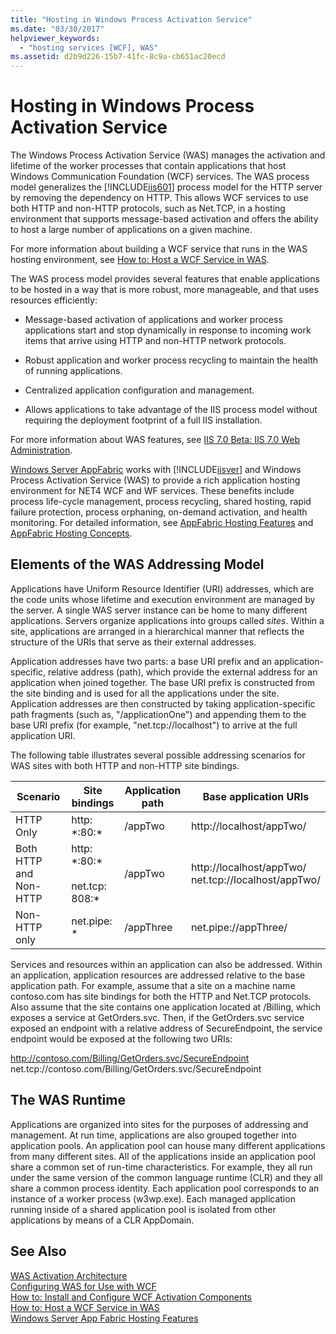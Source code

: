 ```yaml
---
title: "Hosting in Windows Process Activation Service"
ms.date: "03/30/2017"
helpviewer_keywords: 
  - "hosting services [WCF], WAS"
ms.assetid: d2b9d226-15b7-41fc-8c9a-cb651ac20ecd
---
```

# Hosting in Windows Process Activation Service
The Windows Process Activation Service (WAS) manages the activation and lifetime of the worker processes that contain applications that host Windows Communication Foundation (WCF) services. The WAS process model generalizes the [!INCLUDE[iis601](../../../../includes/iis601-md.md)] process model for the HTTP server by removing the dependency on HTTP. This allows WCF services to use both HTTP and non-HTTP protocols, such as Net.TCP, in a hosting environment that supports message-based activation and offers the ability to host a large number of applications on a given machine.  

 For more information about building a WCF service that runs in the WAS hosting environment, see [How to: Host a WCF Service in WAS](../../../../docs/framework/wcf/feature-details/how-to-host-a-wcf-service-in-was.md).  

 The WAS process model provides several features that enable applications to be hosted in a way that is more robust, more manageable, and that uses resources efficiently:  

-   Message-based activation of applications and worker process applications start and stop dynamically in response to incoming work items that arrive using HTTP and non-HTTP network protocols.  

-   Robust application and worker process recycling to maintain the health of running applications.  

-   Centralized application configuration and management.  

-   Allows applications to take advantage of the IIS process model without requiring the deployment footprint of a full IIS installation.  

 For more information about WAS features, see [IIS 7.0 Beta: IIS 7.0 Web Administration](../../../../docs/framework/wcf/feature-details/hosting-in-windows-process-activation-service.md).  

 [Windows Server AppFabric](http://go.microsoft.com/fwlink/?LinkId=196496) works with [!INCLUDE[iisver](../../../../includes/iisver-md.md)] and Windows Process Activation Service (WAS) to provide a rich application hosting environment for NET4 WCF and WF services. These benefits include process life-cycle management, process recycling, shared hosting, rapid failure protection, process orphaning, on-demand activation, and health monitoring. For detailed information, see [AppFabric Hosting Features](http://go.microsoft.com/fwlink/?LinkId=196494) and [AppFabric Hosting Concepts](http://go.microsoft.com/fwlink/?LinkId=196495).  

## Elements of the WAS Addressing Model  
 Applications have Uniform Resource Identifier (URI) addresses, which are the code units whose lifetime and execution environment are managed by the server. A single WAS server instance can be home to many different applications. Servers organize applications into groups called *sites*. Within a site, applications are arranged in a hierarchical manner that reflects the structure of the URIs that serve as their external addresses.  

 Application addresses have two parts: a base URI prefix and an application-specific, relative address (path), which provide the external address for an application when joined together. The base URI prefix is constructed from the site binding and is used for all the applications under the site. Application addresses are then constructed by taking application-specific path fragments (such as, "/applicationOne") and appending them to the base URI prefix (for example, "net.tcp://localhost") to arrive at the full application URI.  

 The following table illustrates several possible addressing scenarios for WAS sites with both HTTP and non-HTTP site bindings.  


|        Scenario        |               Site bindings                | Application path |                   Base application URIs                   |
|------------------------|--------------------------------------------|------------------|-----------------------------------------------------------|
|       HTTP Only        |               http: \*:80:\*               |     /appTwo      |                 http://localhost/appTwo/                  |
| Both HTTP and Non-HTTP | http: \*:80:\*<br /><br /> net.tcp: 808:\* |     /appTwo      | http://localhost/appTwo/<br />net.tcp://localhost/appTwo/ |
|     Non-HTTP only      |                net.pipe: \*                |    /appThree     |                   net.pipe://appThree/                    |

 Services and resources within an application can also be addressed. Within an application, application resources are addressed relative to the base application path. For example, assume that a site on a machine name contoso.com has site bindings for both the HTTP and Net.TCP protocols. Also assume that the site contains one application located at /Billing, which exposes a service at GetOrders.svc. Then, if the GetOrders.svc service exposed an endpoint with a relative address of SecureEndpoint, the service endpoint would be exposed at the following two URIs:  

 http://contoso.com/Billing/GetOrders.svc/SecureEndpoint  
net.tcp://contoso.com/Billing/GetOrders.svc/SecureEndpoint  

## The WAS Runtime  
 Applications are organized into sites for the purposes of addressing and management. At run time, applications are also grouped together into application pools. An application pool can house many different applications from many different sites. All of the applications inside an application pool share a common set of run-time characteristics. For example, they all run under the same version of the common language runtime (CLR) and they all share a common process identity. Each application pool corresponds to an instance of a worker process (w3wp.exe). Each managed application running inside of a shared application pool is isolated from other applications by means of a CLR AppDomain.  

## See Also  
 [WAS Activation Architecture](../../../../docs/framework/wcf/feature-details/was-activation-architecture.md)  
 [Configuring WAS for Use with WCF](../../../../docs/framework/wcf/feature-details/configuring-the-wpa--service-for-use-with-wcf.md)  
 [How to: Install and Configure WCF Activation Components](../../../../docs/framework/wcf/feature-details/how-to-install-and-configure-wcf-activation-components.md)  
 [How to: Host a WCF Service in WAS](../../../../docs/framework/wcf/feature-details/how-to-host-a-wcf-service-in-was.md)  
 [Windows Server App Fabric Hosting Features](http://go.microsoft.com/fwlink/?LinkId=201276)
